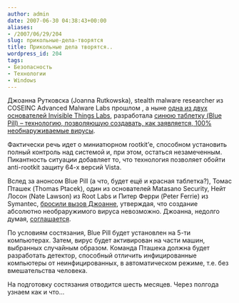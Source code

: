 ```yaml
---
author: admin
date: 2007-06-30 04:38:43+00:00
aliases:
- /2007/06/29/204
slug: прикольные-дела-творятся
title: Прикольные дела творятся..
wordpress_id: 204
tags:
- Безопасность
- Технологии
- Windows
---
```


Джоанна Рутковска (Joanna Rutkowska), stealth malware researcher из COSEINC Advanced Malware Labs прошлом , а ныне [одна из двух основателей Invisible Things Labs](http://blogs.zdnet.com/security/?p=199), разработала [синюю таблетку (Blue Pill) – технологию, позволяющую создавать, как заявляется, 100% необнаруживаемые вирусы](http://www.eweek.com/article2/0,1895,1983037,00.asp). 

<!--more-->Фактически речь идет о миниатюрном rootkit’е, способном установить полный контроль над системой и, при этом, остаться незамеченным. Пикантность ситуации добавляет то, что технология позволяет обойти anti-rootkit защиту 64-х версий Vista.

Вслед за анонсом Blue Pill (а что, будет ещё и красная таблетка?), Томас Пташек (Thomas Ptacek), один из основателей Matasano Security, Нейт Лосон (Nate Lawson) из Root Labs и Питер Ферри (Peter Ferrie) из Symantec, [бросили вызов Джоанне](http://blogs.zdnet.com/security/?p=334), утверждая, что создание абсолютно необраружимого вируса невозможно. Джоанна, недолго думая, [соглашается](http://theinvisiblethings.blogspot.com/2007/06/were-ready-for-ptaceks-challenge.html). 

По условиям состязания, Blue Pill будет установлен на 5-ти компьютерах. Затем, вирус будет активирован на части машин, выбранных случайным образом. Команда Пташека должна будет разработать детектор, способный отличить инфицированные компьютеры от неинфицированных, в автоматическом режиме, т.е. без вмешательства человека.

На подготовку состязания отводится шесть месяцев. Через полгода узнаем как и что...
